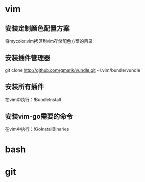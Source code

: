 # vim

## 安装定制颜色配置方案
将mycolor.vim拷贝到vim存储配色方案的目录

## 安装插件管理器
git clone http://github.com/gmarik/vundle.git ~/.vim/bundle/vundle

## 安装所有插件
在vim中执行：!BundleInstall

## 安装vim-go需要的命令
在vim中执行：!GoInstallBinaries

## 

# bash

# git
